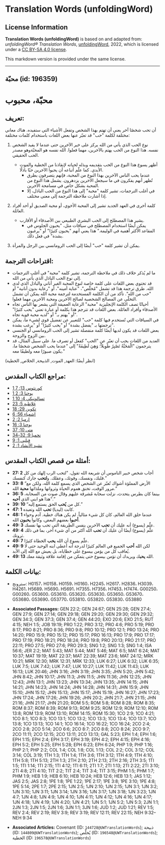 # Translation Words (unfoldingWord)

## License Information

**Translation Words (unfoldingWord)** is based on and adapted from: _unfoldingWord® Translation Words_, [unfoldingWord](https://unfoldingword.org/utw), 2022, which is licensed under a [CC BY-SA 4.0 license](https://creativecommons.org/licenses/by-sa/4.0/legalcode.en).

This markdown version is provided under the same license.



--------------------------------

## محبّة (id: 196359)

محبّة، محبوب
============

تعريف:
------

أن تحب شخصًا آخر يعني أن تهتم بهذا الشخص وتفعل الأشياء التي ستفيده. هناك معاني مختلفة لكلمة "حب" قد تعبّر عنها بعض اللغات باستخدام كلمات مختلفة:

1. نوع الحب الذي يأتي من الله يركز على خير الآخرين حتى عندما لا يفيد الشخص نفسه. هذا النوع من الحب يهتم بالآخرين، مهما فعلوا. الله نفسه هو المحبّةوهو مصدر الحب الحقيقي.

    * أظهر يسوع هذا النوع من الحب بتقديمه وبذله لحياته لإنقاذنا من الخطية والموت الأبدي. كما علّم أتباعه أن يحبوا الآخرين حبًا باذلًا.
        * عندما يحب الناس الآخرين بهذا النوع من المحبة، فإنهم يتصرفون بطرق تُظهر أنهم يفكرون في ما سيجعل الآخرين يزدهرون. يشمل هذا النوع من المحبة بشكل خاص في مسامحة الآخرين.
        * في أغلب الترجمات، تشير كلمة "محبة" إلى هذا النوع من الحب الباذل، إلا إذا أشارت ملاحظة الترجمة إلى معنى مختلف.
2. كلمة أخرى في العهد الجديد تشير إلى المحبة الأخوي، أو محبة الصديق أو أحد أفراد العائلة.

    * يشير هذا المصطلح إلى الحب البشري الطبيعي بين الأصدقاء أو الأقارب.
        * يمكن أيضًا استخدام المصطلح في سياقات مثل، "يحبون الجلوس في المقاعد الأكثر أهمية في الوليمة." هذا يعني أنهم "يحبون كثيرًا" أو "يرغبون بشدة" في فعل ذلك.
3. يمكن أن تشير كلمة "حب" أيضًا إلى الحب الرومانسي بين الرجل والمرأة.

اقتراحات الترجمة:
-----------------

* ما لم يُذكر خلاف ذلك في ملاحظة الترجمة، تشير كلمة "محبة" في أغلب الترجمات إلى نوع الحب الباذل الذي يأتي من الله.
* قد تحتوي بعض اللغات على كلمة خاصة لنوع المحبة الغير أناني والباذل الذي لدى الله. طرق ترجمة هذا قد تشمل "مُخلّص"، "عناية أمينه"، أو "رعاية بدون أنانية" أو "حب من الله". تأكد من أن الكلمة المستخدمة لترجمة محبة الله يمكن أن تشمل التخلّي عن المصالح الشخصية لصالح الآخرين ومحبة الآخرين مهما فعلوا.
* أحيانًا تصف الكلمة الإنجليزية "محبة" الرعاية العميقة التي يشعر بها الناس تجاه الأصدقاء وأفراد العائلة. بعض اللغات قد تترجم هذا بكلمة أو عبارة تعني "يحب كثيرًا" أو "يهتم بـ" أو "لديه محبة قوية تجاه".
* في السياقات التي تُستخدم فيها كلمة "حب" للتعبير عن تفضيل قوي لشيء ما، يمكن ترجمتها بـ "يفضل بشدة" أو "يحب كثيرًا" أو "يرغب بشدة".
* بعض اللغات قد يكون لديها أيضًا كلمة منفصلة تشير إلى الحب الرومانسي أو الجنسي بين الزوج والزوجة.
* العديد من اللغات يجب أن تعبّر عن "الحب" كفعل أو تصرف ما. على سبيل المثال، قد يترجمون "الْمَحَبَّةُ تَصْبِرُ طَوِيلاً؛ وَهِيَ لَطِيفَةٌ" إلى "عندما يحب الشخص شخصًا ما، يكون صبورًا معه ولطيفًا معه."

(انظر أيضًا: العهد, الموت, الذبيحة, الخلاص, الخطية)

مراجع الكتاب المقدس:
--------------------

* [1 كورنثوس 13: 7](https://ref.ly/1Cor13:7)
* [1 يوحنا 3: 2](https://ref.ly/1John3:2)
* [1 تسالونيكي 4: 10](https://ref.ly/1Thess4:10)
* [غلاطية 5: 23](https://ref.ly/Gal5:23)
* [تكوين 29: 18](https://ref.ly/Gen29:18)
* [إشعياء 56: 6](https://ref.ly/Isa56:6)
* [إرميا 2: 2](https://ref.ly/Jer2:2)
* [يوحنا 3: 16](https://ref.ly/John3:16)
* [متى 10: 37](https://ref.ly/Matt10:37)
* [نحميا 9: 32–34](https://ref.ly/Neh9:32-Neh9:34)
* [فيلبي 1: 9](https://ref.ly/Phil1:9)
* [نشيد الأنشاد 1: 2](https://ref.ly/Song1:2)

أمثلة من قصص الكتاب المقدس:
---------------------------

* **27: 2** أجاب شخص خبير الناموس أن شريعة الله تقول، "لتحب الرب إلهك من كل قلبك، ونفسك، وقوتك، وعقلك. و**لتحب** جارك كنفسك.”
* **33: 8** “الأرض المملؤة أشواك تُعبّر عن الشخص الذي يسمع كلمة الله، ولكن مع مرور الوقت، تخنق هموم الحياة وثرواتها وملذاتها **محبة** الله.”
* **36: 5** بينما كان بطرس يتحدث، نزلت سحابة مُشرقة عليهم وقال صوت من السحابة، “هذا هو ابني الذي **أحبه**.”
* **39: 10** “كل من **يُحب** الحق يستمع إليه.”
* **47: 1** كانت (ليديا) **تحب** الله وتعبده.
* **48: 1** عندما خلق الله العالم، كان كل شيء مثالياً. لم يكن هناك خطية. آدم وحواء **أحبوا** بعضهم البعض، وكانوا **يحبون** الله.
* **49: 3** علّم (يسوع) أنه عليك أن **تحب** الآخرين بنفس الطريقة التي تحب بها نفسك.
* **49: 4** علّم (يسوع) أيضًا أن عليك أن **تحب** الله أكثر من أي شيء آخر، بما في ذلك ثروتك.
* **49: 7** علّم يسوع أن الله **يحب** الخطاة كثيرًا.
* **49: 9** لكن الله **أحب** الجميع في العالم كثيرًا لدرجة أنه أعطى ابنه الوحيد حتى لا يُعاقب كل من يؤمن بيسوع على خطاياه، بل يعيش مع الله إلى الأبد.
* **49: 13** الله **يحب**ك ويريدك أن تؤمن بيسوع حتى يتمكن من إقامة علاقة وثيقة معك.

بيانات الكلمة:
--------------

* سترونج: H0157، H0158، H0159، H0160، H2245، H2617، H2836، H3039، H4261، H5689، H5690، H5691، H7355، H7356، H7453، H7474، G00250، G00260، G53600، G53610، G53620، G53630، G53650، G53670، G53680، G53690، G53770، G53810، G53820، G53830، G53880

* **Associated Passages:** GEN 22:2; GEN 24:67; GEN 25:28; GEN 27:4; GEN 27:9; GEN 27:14; GEN 29:18; GEN 29:20; GEN 29:30; GEN 29:32; GEN 34:3; GEN 37:3; GEN 37:4; GEN 44:20; EXO 20:6; EXO 21:5; RUT 4:15; NEH 1:5; JOB 19:19; PRO 1:22; PRO 3:12; PRO 4:6; PRO 5:19; PRO 8:17; PRO 8:21; PRO 8:36; PRO 9:8; PRO 10:12; PRO 12:1; PRO 13:24; PRO 14:20; PRO 15:9; PRO 15:12; PRO 15:17; PRO 16:13; PRO 17:9; PRO 17:17; PRO 17:19; PRO 18:21; PRO 18:24; PRO 19:8; PRO 20:13; PRO 21:17; PRO 22:11; PRO 27:5; PRO 27:6; PRO 29:3; SNG 1:2; SNG 1:3; SNG 1:4; ISA 56:6; JER 2:2; MAT 5:43; MAT 5:44; MAT 5:46; MAT 6:5; MAT 6:24; MAT 10:37; MAT 19:19; MAT 22:37; MAT 22:39; MAT 23:6; MAT 24:12; MRK 10:21; MRK 12:30; MRK 12:31; MRK 12:33; LUK 6:27; LUK 6:32; LUK 6:35; LUK 7:5; LUK 7:42; LUK 7:47; LUK 10:27; LUK 11:42; LUK 11:43; LUK 16:13; LUK 20:46; JHN 3:16; JHN 3:19; JHN 3:35; JHN 5:20; JHN 5:42; JHN 8:42; JHN 10:17; JHN 11:3; JHN 11:5; JHN 11:36; JHN 12:25; JHN 12:43; JHN 13:1; JHN 13:23; JHN 13:34; JHN 13:35; JHN 14:15; JHN 14:21; JHN 14:23; JHN 14:24; JHN 14:28; JHN 14:31; JHN 15:9; JHN 15:10; JHN 15:12; JHN 15:13; JHN 15:17; JHN 15:19; JHN 16:27; JHN 17:23; JHN 17:24; JHN 17:26; JHN 19:26; JHN 20:2; JHN 21:7; JHN 21:15; JHN 21:16; JHN 21:17; JHN 21:20; ROM 5:5; ROM 5:8; ROM 8:28; ROM 8:35; ROM 8:37; ROM 8:39; ROM 9:13; ROM 9:25; ROM 12:9; ROM 12:10; ROM 13:8; ROM 13:9; ROM 13:10; ROM 14:15; ROM 15:30; 1CO 2:9; 1CO 4:21; 1CO 8:1; 1CO 8:3; 1CO 13:1; 1CO 13:2; 1CO 13:3; 1CO 13:4; 1CO 13:7; 1CO 13:8; 1CO 13:13; 1CO 14:1; 1CO 16:14; 1CO 16:22; 1CO 16:24; 2CO 2:4; 2CO 2:8; 2CO 5:14; 2CO 6:6; 2CO 8:7; 2CO 8:8; 2CO 8:24; 2CO 9:7; 2CO 11:11; 2CO 12:15; 2CO 13:11; 2CO 13:13; GAL 5:23; EPH 1:4; EPH 1:6; EPH 1:15; EPH 2:4; EPH 3:17; EPH 3:19; EPH 4:2; EPH 4:15; EPH 4:16; EPH 5:2; EPH 5:25; EPH 5:28; EPH 6:23; EPH 6:24; PHP 1:9; PHP 1:16; PHP 2:1; PHP 2:2; COL 1:4; COL 1:8; COL 1:13; COL 2:2; COL 3:12; COL 3:14; COL 3:19; 1TH 1:3; 1TH 1:4; 1TH 3:6; 1TH 3:12; 1TH 4:9; 1TH 4:10; 1TH 5:8; 1TH 5:13; 2TH 1:3; 2TH 2:10; 2TH 2:13; 2TH 2:16; 2TH 3:5; 1TI 1:5; 1TI 1:14; 1TI 2:15; 1TI 4:12; 1TI 6:11; 2TI 1:7; 2TI 1:13; 2TI 2:22; 2TI 3:10; 2TI 4:8; 2TI 4:10; TIT 2:2; TIT 2:4; TIT 3:4; TIT 3:15; PHM 1:5; PHM 1:7; PHM 1:9; HEB 1:9; HEB 6:10; HEB 10:24; HEB 12:6; HEB 13:1; JAS 1:12; JAS 2:5; JAS 2:8; 1PE 1:8; 1PE 1:22; 1PE 2:17; 1PE 3:8; 1PE 3:10; 1PE 4:8; 1PE 5:14; 2PE 1:7; 2PE 2:15; 1JN 2:5; 1JN 2:10; 1JN 2:15; 1JN 3:1; 1JN 3:2; 1JN 3:10; 1JN 3:11; 1JN 3:14; 1JN 3:16; 1JN 3:17; 1JN 3:18; 1JN 3:23; 1JN 4:7; 1JN 4:8; 1JN 4:9; 1JN 4:10; 1JN 4:11; 1JN 4:12; 1JN 4:16; 1JN 4:17; 1JN 4:18; 1JN 4:19; 1JN 4:20; 1JN 4:21; 1JN 5:1; 1JN 5:2; 1JN 5:3; 2JN 1:1; 2JN 1:3; 2JN 1:5; 2JN 1:6; 3JN 1:1; 3JN 1:6; JUD 1:2; JUD 1:21; REV 1:5; REV 2:4; REV 2:19; REV 3:9; REV 3:19; REV 12:11; REV 22:15; NEH 9:32–NEH 9:34
* **Associated Articles:** Covenant (ID: `144728@UWTranslationWords`); ذبيحة (ID: `144809@UWTranslationWords`); يُخلِّص (ID: `196548@UWTranslationWords`); الخطية (ID: `196578@UWTranslationWords`)

